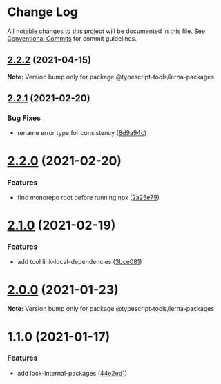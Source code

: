 # Change Log

All notable changes to this project will be documented in this file.
See [Conventional Commits](https://conventionalcommits.org) for commit guidelines.

## [2.2.2](https://github.com/typescript-tools/typescript-tools/compare/@typescript-tools/lerna-packages@2.2.1...@typescript-tools/lerna-packages@2.2.2) (2021-04-15)

**Note:** Version bump only for package @typescript-tools/lerna-packages





## [2.2.1](https://github.com/typescript-tools/typescript-tools/compare/@typescript-tools/lerna-packages@2.2.0...@typescript-tools/lerna-packages@2.2.1) (2021-02-20)


### Bug Fixes

* rename error type for consistency ([8d9a94c](https://github.com/typescript-tools/typescript-tools/commit/8d9a94c91f87968345f2b3d49fbd1cf586c87c5c))





# [2.2.0](https://github.com/typescript-tools/typescript-tools/compare/@typescript-tools/lerna-packages@2.1.0...@typescript-tools/lerna-packages@2.2.0) (2021-02-20)


### Features

* find monorepo root before running npx ([2a25e79](https://github.com/typescript-tools/typescript-tools/commit/2a25e795a06867f39d1a9ac8533cbcf2b87582bc))





# [2.1.0](https://github.com/typescript-tools/typescript-tools/compare/@typescript-tools/lerna-packages@2.0.0...@typescript-tools/lerna-packages@2.1.0) (2021-02-19)


### Features

* add tool link-local-dependencies ([3bce081](https://github.com/typescript-tools/typescript-tools/commit/3bce081bf09141cb8fd6867eb59d4b9dc45276c0))





# [2.0.0](https://github.com/typescript-tools/typescript-tools/compare/@typescript-tools/lerna-packages@1.1.0...@typescript-tools/lerna-packages@2.0.0) (2021-01-23)

**Note:** Version bump only for package @typescript-tools/lerna-packages





# 1.1.0 (2021-01-17)


### Features

* add lock-internal-packages ([44e2ed1](https://github.com/typescript-tools/typescript-tools/commit/44e2ed1cebba3a02e48ca5c6bd9c67aa21b178ed))
